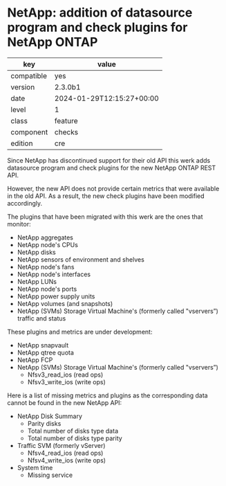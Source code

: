 [//]: # (werk v2)
# NetApp: addition of datasource program and check plugins for NetApp ONTAP

key        | value
---------- | ---
compatible | yes
version    | 2.3.0b1
date       | 2024-01-29T12:15:27+00:00
level      | 1
class      | feature
component  | checks
edition    | cre

Since NetApp has discontinued support for their old API this werk adds datasource program and check plugins for the new NetApp ONTAP REST API.

However, the new API does not provide certain metrics that were available in the old API. As a result, the new check plugins have been modified accordingly.

The plugins that have been migrated with this werk are the ones that monitor:

- NetApp aggregates
- NetApp node's CPUs
- NetApp disks
- NetApp sensors of environment and shelves
- NetApp node's fans
- NetApp node's interfaces
- NetApp LUNs
- NetApp node's ports
- NetApp power supply units
- NetApp volumes (and snapshots)
- NetApp (SVMs) Storage Virtual Machine's (formerly called "vservers”) traffic and status

These plugins and metrics are under development:
- NetApp snapvault
- NetApp qtree quota
- NetApp FCP
- NetApp (SVMs) Storage Virtual Machine's (formerly called "vservers”)
    - Nfsv3_read_ios (read ops)
    - Nfsv3_write_ios (write ops)

Here is a list of missing metrics and plugins as the corresponding data cannot be found in the new NetApp API:
- NetApp Disk Summary
    - Parity disks
    - Total number of disks type data
    - Total number of disks type parity
- Traffic SVM (formerly vServer)
    - Nfsv4_read_ios (read ops)
    - Nfsv4_write_ios (write ops)
- System time
    - Missing service
